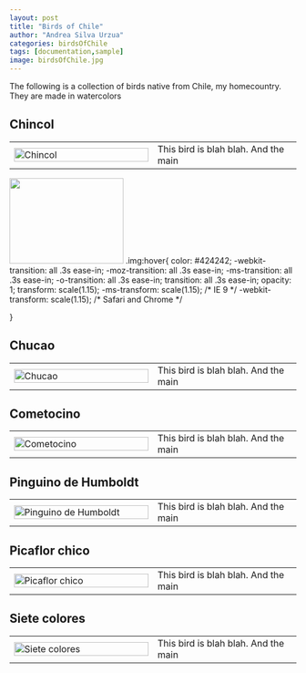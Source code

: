 ```yaml
---
layout: post
title: "Birds of Chile"
author: "Andrea Silva Urzua"
categories: birdsOfChile
tags: [documentation,sample]
image: birdsOfChile.jpg
---
```


The following is a collection of birds native from Chile, my homecountry. They are made in watercolors

## Chincol
<table border="0" style="width:100%">
<tr>
<td style="width:50%">
<a href="https://andreasilvau.github.io/">
<img border="0" alt="Chincol" src="https://andreasilvau.github.io/assets/img/birds_chincol.jpg" style="width:100%">
</a>
</td>
<td style="width:50%">
This bird is blah blah. 
And the main
</td>
</tr>
</table>

<img src="http://s3-media1.ak.yelpcdn.com/bphoto/sMONYSiLUQEvooJ5hZh0Sw/l.jpg" class="img" alt="" width="200" height="150">
.img:hover{
    color: #424242; 
  -webkit-transition: all .3s ease-in;
  -moz-transition: all .3s ease-in;
  -ms-transition: all .3s ease-in;
  -o-transition: all .3s ease-in;
  transition: all .3s ease-in;
  opacity: 1;
  transform: scale(1.15);
  -ms-transform: scale(1.15); /* IE 9 */
  -webkit-transform: scale(1.15); /* Safari and Chrome */

}

## Chucao
<table border="0" style="width:100%">
<tr>
<td style="width:50%">
<a href="https://andreasilvau.github.io/">
<img border="0" alt="Chucao" src="https://andreasilvau.github.io/assets/img/birds_chucao.jpg" style="width:100%">
</a>
</td>
<td style="width:50%">
This bird is blah blah. 
And the main
</td>
</tr>
</table>

## Cometocino
<table border="0" style="width:100%">
<tr>
<td style="width:50%">
<a href="https://andreasilvau.github.io/">
<img border="0" alt="Cometocino" src="https://andreasilvau.github.io/assets/img/birds_cometocino.jpg" style="width:100%">
</a>
</td>
<td style="width:50%">
This bird is blah blah. 
And the main
</td>
</tr>
</table>

## Pinguino de Humboldt
<table border="0" style="width:100%">
<tr>
<td style="width:50%">
<a href="https://andreasilvau.github.io/">
<img border="0" alt="Pinguino de Humboldt" src="https://andreasilvau.github.io/assets/img/birds_humboldt.jpg" style="width:100%">
</a>
</td>
<td style="width:50%">
This bird is blah blah. 
And the main
</td>
</tr>
</table>

## Picaflor chico
<table border="0" style="width:100%">
<tr>
<td style="width:50%">
<a href="https://andreasilvau.github.io/">
<img border="0" alt="Picaflor chico" src="https://andreasilvau.github.io/assets/img/birds_picaflorchico.jpg" style="width:100%">
</a>
</td>
<td style="width:50%">
This bird is blah blah. 
And the main
</td>
</tr>
</table>

## Siete colores
<table border="0" style="width:100%">
<tr>
<td style="width:50%">
<a href="https://andreasilvau.github.io/">
<img border="0" alt="Siete colores" src="https://andreasilvau.github.io/assets/img/birds_sietecolores.jpg" style="width:100%">
</a>
</td>
<td style="width:50%">
This bird is blah blah. 
And the main
</td>
</tr>
</table>

